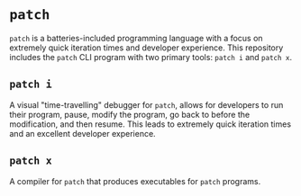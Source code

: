 # `patch`

`patch` is a batteries-included programming language with a focus on extremely quick iteration times and developer experience. This repository includes the `patch` CLI program with two primary tools: `patch i` and `patch x`.

## `patch i`

A visual "time-travelling" debugger for `patch`, allows for developers to run their program, pause, modify the program, go back to before the modification, and then resume.
This leads to extremely quick iteration times and an excellent developer experience.

## `patch x`

A compiler for `patch` that produces executables for `patch` programs.
